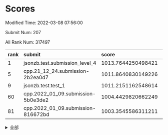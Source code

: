 # Scores

Modified Time: 2022-03-08 07:56:00

Submit Num: 207

All Rank Num: 317497

| rank |               submit               |       score        |       sigma        | pk_num |
| :--- | :--------------------------------- | :----------------- | :----------------- | :----- |
| 1    | jsonzb.test.submission_level_4     | 1013.7644250498421 | 0.8239410169837521 | 6133   |
| 5    | cpp.21_12_24.submission-2b2ea0d7   | 1011.8640830149226 | 0.796206996235407  | 6131   |
| 9    | jsonzb.test.test_1                 | 1011.2151162548614 | 0.7755167031205759 | 6131   |
| 60   | cpp.2022_01_09.submission-5b0e3de2 | 1004.4429820662249 | 0.7093284719099548 | 6133   |
| 81   | cpp.2022_01_09.submission-816672bd | 1003.3545586311211 | 0.7193005843381871 | 6134   |


<details>
<summary>全部</summary>

| rank |                 submit                 |       score        |       sigma        | pk_num |
| :--- | :------------------------------------- | :----------------- | :----------------- | :----- |
| 1    | jsonzb.test.submission_level_4         | 1013.7644250498421 | 0.8239410169837521 | 6133   |
| 2    | gobigger.level_3.submission_level_3_11 | 1012.7005284408524 | 0.7745316925932314 | 6137   |
| 3    | gobigger.level_3.submission_level_3_38 | 1012.0792358624954 | 0.7773078436328427 | 6140   |
| 4    | gobigger.level_3.submission_level_3_6  | 1011.969071843484  | 0.7828074463661361 | 6136   |
| 5    | cpp.21_12_24.submission-2b2ea0d7       | 1011.8640830149226 | 0.796206996235407  | 6131   |
| 6    | gobigger.level_3.submission_level_3_19 | 1011.567916301005  | 0.751540194554373  | 6139   |
| 7    | gobigger.level_3.submission_level_3_14 | 1011.3774787462893 | 0.7749254014105333 | 6136   |
| 8    | gobigger.level_3.submission_level_3_13 | 1011.3058696924219 | 0.7763573571320194 | 6135   |
| 9    | jsonzb.test.test_1                     | 1011.2151162548614 | 0.7755167031205759 | 6131   |
| 10   | gobigger.level_3.submission_level_3_39 | 1011.1771393288091 | 0.7599391048606678 | 6135   |
| 11   | gobigger.level_3.submission_level_3_10 | 1011.0975887617234 | 0.7641859302068561 | 6138   |
| 12   | gobigger.level_3.submission_level_3_43 | 1011.0179375043688 | 0.7687499334035042 | 6134   |
| 13   | gobigger.level_3.submission_level_3_17 | 1010.9724966354238 | 0.770980244064366  | 6135   |
| 14   | gobigger.level_3.submission_level_3_46 | 1010.9708286421522 | 0.7772220131275682 | 6142   |
| 15   | gobigger.level_3.submission_level_3_27 | 1010.9576888848803 | 0.7810901041146227 | 6136   |
| 16   | gobigger.level_3.submission_level_3_48 | 1010.6810165779973 | 0.7716882554639796 | 6139   |
| 17   | gobigger.level_3.submission_level_3_7  | 1010.5182681927276 | 0.7749383906015196 | 6135   |
| 18   | gobigger.level_3.submission_level_3_0  | 1010.5075605860151 | 0.7407190354863975 | 6130   |
| 19   | gobigger.level_3.submission_level_3_41 | 1010.3512039744846 | 0.7616133427880406 | 6137   |
| 20   | gobigger.level_3.submission_level_3_47 | 1010.3008649186451 | 0.7565946008814911 | 6135   |
| 21   | gobigger.level_3.submission_level_3_5  | 1010.2537511427565 | 0.7740729506925398 | 6127   |
| 22   | gobigger.level_3.submission_level_3_18 | 1010.2021933894404 | 0.7724803707088472 | 6134   |
| 23   | gobigger.level_3.submission_level_3_23 | 1010.1402825991977 | 0.7637167916327754 | 6136   |
| 24   | gobigger.level_3.submission_level_3_33 | 1009.9906026584151 | 0.7508991280053839 | 6137   |
| 25   | gobigger.level_3.submission_level_3_8  | 1009.967627399031  | 0.7685247356115853 | 6137   |
| 26   | gobigger.level_3.submission_level_3_3  | 1009.8823575776245 | 0.7653424078820462 | 6137   |
| 27   | gobigger.level_3.submission_level_3_25 | 1009.8338725793424 | 0.7415384441066036 | 6138   |
| 28   | gobigger.level_3.submission_level_3_32 | 1009.7403858720797 | 0.7525559374303347 | 6133   |
| 29   | gobigger.level_3.submission_level_3_26 | 1009.7315837073256 | 0.7501506371363046 | 6134   |
| 30   | gobigger.level_3.submission_level_3_4  | 1009.6695253301351 | 0.7621479245286702 | 6135   |
| 31   | gobigger.level_3.submission_level_3_15 | 1009.6091305026633 | 0.7672502960542881 | 6137   |
| 32   | gobigger.level_3.submission_level_3_22 | 1009.5762918888978 | 0.7503388933493716 | 6138   |
| 33   | gobigger.level_3.submission_level_3_37 | 1009.5700032348304 | 0.7480180311853103 | 6135   |
| 34   | gobigger.level_3.submission_level_3_21 | 1009.4976751710425 | 0.750300254472919  | 6134   |
| 35   | gobigger.level_3.submission_level_3_45 | 1009.4770947862178 | 0.7481637922030486 | 6135   |
| 36   | gobigger.level_3.submission_level_3_2  | 1009.4394665389945 | 0.7336449054761635 | 6136   |
| 37   | gobigger.level_3.submission_level_3_31 | 1009.4219388524712 | 0.7530213939740611 | 6134   |
| 38   | gobigger.level_3.submission_level_3_28 | 1009.3299160900141 | 0.7733370118676475 | 6134   |
| 39   | gobigger.level_3.submission_level_3_44 | 1009.2784346741613 | 0.7719119194953595 | 6133   |
| 40   | gobigger.level_3.submission_level_3_20 | 1009.1852168474265 | 0.7684370501989005 | 6134   |
| 41   | gobigger.level_3.submission_level_3_30 | 1009.1695200926154 | 0.7533301184209013 | 6134   |
| 42   | gobigger.level_3.submission_level_3_35 | 1008.9672784170472 | 0.744642970465622  | 6132   |
| 43   | gobigger.level_3.submission_level_3_9  | 1008.8086579841873 | 0.7755454671819803 | 6141   |
| 44   | gobigger.level_3.submission_level_3_49 | 1008.7550845306718 | 0.7402967638637576 | 6137   |
| 45   | gobigger.level_3.submission_level_3_16 | 1008.7336613002104 | 0.7470669420200812 | 6137   |
| 46   | gobigger.level_3.submission_level_3_40 | 1008.6357938237242 | 0.7509627016100895 | 6139   |
| 47   | gobigger.level_3.submission_level_3_12 | 1008.5721851325851 | 0.7300279442655959 | 6130   |
| 48   | gobigger.level_3.submission_level_3_36 | 1008.5528371469424 | 0.7576120108131109 | 6134   |
| 49   | gobigger.level_3.submission_level_3_29 | 1008.4641185864145 | 0.7344483301811495 | 6141   |
| 50   | gobigger.level_3.submission_level_3_24 | 1008.4560051251739 | 0.7431455285449577 | 6136   |
| 51   | gobigger.level_3.submission_level_3_1  | 1008.3386324033104 | 0.7662562634689662 | 6133   |
| 52   | gobigger.level_3.submission_level_3_42 | 1008.1998230052366 | 0.7500394807761275 | 6133   |
| 53   | gobigger.level_3.submission_level_3_34 | 1007.8868075621739 | 0.7464917897519353 | 6135   |
| 54   | gobigger.level_1.submission_level_1_17 | 1005.0110930806927 | 0.7475121628925282 | 6137   |
| 55   | gobigger.level_1.submission_level_1_46 | 1004.9624276910787 | 0.7333699149630896 | 6137   |
| 56   | gobigger.level_1.submission_level_1_5  | 1004.8128963030242 | 0.7214089915525669 | 6139   |
| 57   | gobigger.level_1.submission_level_1_26 | 1004.6804029407677 | 0.7248472920992756 | 6133   |
| 58   | gobigger.level_1.submission_level_1_22 | 1004.5933964038214 | 0.7110198849813536 | 6136   |
| 59   | gobigger.level_1.submission_level_1_24 | 1004.5836432557893 | 0.7259217430004008 | 6131   |
| 60   | cpp.2022_01_09.submission-5b0e3de2     | 1004.4429820662249 | 0.7093284719099548 | 6133   |
| 61   | gobigger.level_1.submission_level_1_23 | 1004.2676504798319 | 0.7186260439356886 | 6137   |
| 62   | gobigger.level_1.submission_level_1_41 | 1004.2420465535656 | 0.702017373007712  | 6133   |
| 63   | gobigger.level_1.submission_level_1_33 | 1004.2310588508734 | 0.7229779161134906 | 6133   |
| 64   | gobigger.level_1.submission_level_1_6  | 1004.2286810408941 | 0.7126005096255849 | 6129   |
| 65   | gobigger.level_1.submission_level_1_16 | 1004.1275591580091 | 0.7149004869613568 | 6140   |
| 66   | gobigger.level_1.submission_level_1_40 | 1003.9714102320041 | 0.7275077463361316 | 6135   |
| 67   | gobigger.level_1.submission_level_1_32 | 1003.9553271314849 | 0.7228532483719974 | 6134   |
| 68   | gobigger.level_1.submission_level_1_48 | 1003.9471886076685 | 0.7232663615159705 | 6136   |
| 69   | gobigger.level_1.submission_level_1_34 | 1003.9004536027112 | 0.7120513875681125 | 6135   |
| 70   | gobigger.level_1.submission_level_1_0  | 1003.8386086037931 | 0.7131610160705507 | 6131   |
| 71   | gobigger.level_1.submission_level_1_45 | 1003.8370956545442 | 0.7241489761694271 | 6135   |
| 72   | gobigger.level_1.submission_level_1_42 | 1003.7449150167627 | 0.7205402514372758 | 6135   |
| 73   | gobigger.level_1.submission_level_1_29 | 1003.7353993616969 | 0.7104467758944321 | 6139   |
| 74   | gobigger.level_1.submission_level_1_21 | 1003.6135638645169 | 0.7113109048566543 | 6135   |
| 75   | gobigger.level_1.submission_level_1_7  | 1003.519728938922  | 0.7213557060745747 | 6138   |
| 76   | gobigger.level_1.submission_level_1_4  | 1003.5048845412796 | 0.7176324413102603 | 6139   |
| 77   | gobigger.level_1.submission_level_1_47 | 1003.4475890437355 | 0.7221479351680147 | 6139   |
| 78   | gobigger.level_1.submission_level_1_49 | 1003.4385756272202 | 0.7142458889723631 | 6135   |
| 79   | gobigger.level_1.submission_level_1_37 | 1003.4230285222843 | 0.7055781774502727 | 6129   |
| 80   | gobigger.level_1.submission_level_1_1  | 1003.4159826252514 | 0.7219489091555301 | 6134   |
| 81   | cpp.2022_01_09.submission-816672bd     | 1003.3545586311211 | 0.7193005843381871 | 6134   |
| 82   | gobigger.level_1.submission_level_1_3  | 1003.3168070580343 | 0.7146193324103669 | 6134   |
| 83   | gobigger.level_1.submission_level_1_28 | 1003.3100859147296 | 0.7084665199176517 | 6138   |
| 84   | gobigger.level_1.submission_level_1_38 | 1003.3086691863543 | 0.712399589807705  | 6135   |
| 85   | gobigger.level_1.submission_level_1_25 | 1003.1724278059123 | 0.723429205926234  | 6129   |
| 86   | gobigger.level_1.submission_level_1_39 | 1003.1723956220997 | 0.7108251534047283 | 6137   |
| 87   | gobigger.level_1.submission_level_1_9  | 1003.1241882297044 | 0.7176764609677933 | 6137   |
| 88   | gobigger.level_1.submission_level_1_44 | 1003.1097444642415 | 0.7280641445044236 | 6135   |
| 89   | gobigger.level_1.submission_level_1_11 | 1003.0949783458839 | 0.7133890635685333 | 6135   |
| 90   | gobigger.level_1.submission_level_1_12 | 1003.0308755056875 | 0.731737206857274  | 6135   |
| 91   | gobigger.level_1.submission_level_1_18 | 1002.9238908340685 | 0.7144761649998236 | 6137   |
| 92   | gobigger.level_1.submission_level_1_19 | 1002.9180634091963 | 0.708102732734758  | 6135   |
| 93   | gobigger.level_1.submission_level_1_14 | 1002.8717010461779 | 0.7087274869312238 | 6140   |
| 94   | gobigger.level_1.submission_level_1_10 | 1002.8645145171022 | 0.711573336655561  | 6138   |
| 95   | gobigger.level_1.submission_level_1_13 | 1002.8087434413444 | 0.7055351261966449 | 6141   |
| 96   | gobigger.level_1.submission_level_1_15 | 1002.7954295992764 | 0.7038978455798584 | 6136   |
| 97   | gobigger.level_1.submission_level_1_31 | 1002.6451879338003 | 0.7021875190910977 | 6137   |
| 98   | gobigger.level_1.submission_level_1_2  | 1002.5441615413223 | 0.7170937277149428 | 6137   |
| 99   | gobigger.level_1.submission_level_1_35 | 1002.495568953014  | 0.7074767520883544 | 6136   |
| 100  | gobigger.level_1.submission_level_1_43 | 1002.193662978553  | 0.7027000309194021 | 6138   |
| 101  | gobigger.level_1.submission_level_1_8  | 1002.1379832512808 | 0.7183071336784171 | 6134   |
| 102  | gobigger.level_1.submission_level_1_27 | 1002.1255610605751 | 0.7116832481595412 | 6141   |
| 103  | gobigger.level_1.submission_level_1_30 | 1002.1129775022531 | 0.7098370761485967 | 6131   |
| 104  | gobigger.level_1.submission_level_1_36 | 1001.843741305077  | 0.7209312400119168 | 6130   |
| 105  | gobigger.level_1.submission_level_1_20 | 1001.7974667389705 | 0.7194605977547829 | 6139   |
| 106  | gobigger.random.submission_random_10   | 997.1915662687359  | 0.7107107707265674 | 6140   |
| 107  | gobigger.random.submission_random_34   | 997.1667135286673  | 0.7133312889207265 | 6139   |
| 108  | gobigger.random.submission_random_0    | 997.1087888760411  | 0.6946350306784503 | 6134   |
| 109  | gobigger.random.submission_random_28   | 997.0787515862196  | 0.7010146438061566 | 6137   |
| 110  | gobigger.random.submission_random_11   | 996.8490550390044  | 0.712639133675173  | 6138   |
| 111  | gobigger.random.submission_random_36   | 996.83639605206    | 0.7057050378598959 | 6137   |
| 112  | gobigger.random.submission_random_45   | 996.8191864994842  | 0.7061970460963597 | 6130   |
| 113  | gobigger.random.submission_random_37   | 996.7850635661551  | 0.7101322697948157 | 6134   |
| 114  | gobigger.random.submission_random_32   | 996.7543302916561  | 0.7124641178622719 | 6135   |
| 115  | gobigger.random.submission_random_13   | 996.7434802992336  | 0.71890979188078   | 6135   |
| 116  | gobigger.random.submission_random_23   | 996.7189630247794  | 0.7068210953980111 | 6135   |
| 117  | gobigger.random.submission_random_41   | 996.704573326998   | 0.7205445950479159 | 6139   |
| 118  | gobigger.random.submission_random_8    | 996.6423987880331  | 0.7256830751387466 | 6135   |
| 119  | gobigger.random.submission_random_20   | 996.5859438874429  | 0.7057549449373063 | 6132   |
| 120  | gobigger.random.submission_random_46   | 996.5167741757176  | 0.721376878667287  | 6134   |
| 121  | gobigger.random.submission_random_42   | 996.5143744905216  | 0.706108213679945  | 6131   |
| 122  | gobigger.random.submission_random_1    | 996.4367531285828  | 0.6962129215144677 | 6135   |
| 123  | gobigger.random.submission_random_22   | 996.4045669381587  | 0.699791976931836  | 6136   |
| 124  | gobigger.random.submission_random_18   | 996.3456046418943  | 0.71455638166191   | 6136   |
| 125  | gobigger.random.submission_random_40   | 996.3448380459691  | 0.7145986654271723 | 6137   |
| 126  | gobigger.random.submission_random_26   | 996.3051920075733  | 0.7190756874539946 | 6131   |
| 127  | gobigger.random.submission_random_25   | 996.2970465095884  | 0.7215376536797498 | 6136   |
| 128  | gobigger.random.submission_random_30   | 996.2728649904711  | 0.7226073650815509 | 6128   |
| 129  | gobigger.random.submission_random_17   | 996.2694656515564  | 0.7087344581012209 | 6131   |
| 130  | gobigger.random.submission_random_2    | 996.231517763357   | 0.7175570871252539 | 6134   |
| 131  | gobigger.random.submission_random_12   | 996.2157930994452  | 0.7115156549278999 | 6135   |
| 132  | gobigger.random.submission_random_6    | 996.2136245755995  | 0.7104820751738448 | 6133   |
| 133  | gobigger.random.submission_random_29   | 996.1644598853457  | 0.7054856866223271 | 6137   |
| 134  | gobigger.random.submission_random_16   | 996.0700792914723  | 0.7129444451424869 | 6138   |
| 135  | gobigger.random.submission_random_5    | 995.957632534211   | 0.7219400682303732 | 6135   |
| 136  | gobigger.random.submission_random_21   | 995.8754863948383  | 0.7204342773120419 | 6138   |
| 137  | gobigger.random.submission_random_48   | 995.6627468199599  | 0.7087672258928973 | 6131   |
| 138  | gobigger.random.submission_random_33   | 995.6167738440181  | 0.7035622201338987 | 6134   |
| 139  | gobigger.random.submission_random_7    | 995.5693636374326  | 0.7131376000717762 | 6133   |
| 140  | gobigger.random.submission_random_38   | 995.5429402816582  | 0.720346553055598  | 6129   |
| 141  | gobigger.random.submission_random_47   | 995.4929808878233  | 0.7147439894644695 | 6133   |
| 142  | gobigger.random.submission_random_19   | 995.4578059378088  | 0.7026190949084954 | 6135   |
| 143  | gobigger.random.submission_random_4    | 995.4421373799114  | 0.7152097098932321 | 6137   |
| 144  | gobigger.random.submission_random_14   | 995.4269815738799  | 0.7022385508740118 | 6137   |
| 145  | gobigger.random.submission_random_27   | 995.2834553885256  | 0.7291083653870271 | 6138   |
| 146  | gobigger.random.submission_random_31   | 995.2638379190857  | 0.6992930063575116 | 6132   |
| 147  | gobigger.random.submission_random_3    | 995.2475284611421  | 0.7208568531658751 | 6133   |
| 148  | gobigger.random.submission_random_43   | 995.2294274441913  | 0.7152911516078049 | 6135   |
| 149  | gobigger.random.submission_random_24   | 995.1918151494027  | 0.7115825508294273 | 6128   |
| 150  | gobigger.random.submission_random_15   | 995.0720001924238  | 0.7038377150624628 | 6136   |
| 151  | gobigger.random.submission_random_9    | 995.0007290440136  | 0.718541947251638  | 6136   |
| 152  | gobigger.random.submission_random_44   | 995.0006704766464  | 0.7172449164645841 | 6138   |
| 153  | gobigger.random.submission_random_39   | 994.9821317578642  | 0.7132960393046462 | 6139   |
| 154  | gobigger.random.submission_random_49   | 994.8401558661396  | 0.7240726359238319 | 6137   |
| 155  | gobigger.random.submission_random_35   | 994.2027384411447  | 0.7345223100937355 | 6134   |
| 156  | gobigger.level_2.submission_level_2_18 | 994.0598146976363  | 0.7354267664896806 | 6133   |
| 157  | gobigger.level_2.submission_level_2_10 | 994.0037470872915  | 0.7196919602372208 | 6137   |
| 158  | gobigger.level_2.submission_level_2_4  | 993.4656162080835  | 0.7411840612556818 | 6129   |
| 159  | gobigger.level_2.submission_level_2_21 | 993.3499774305562  | 0.7334017490592022 | 6135   |
| 160  | gobigger.level_2.submission_level_2_12 | 993.3252054641124  | 0.7431917438644732 | 6134   |
| 161  | gobigger.level_2.submission_level_2_33 | 993.2868400896137  | 0.7355534407214104 | 6133   |
| 162  | gobigger.level_2.submission_level_2_48 | 993.0583726466989  | 0.7422713219534265 | 6140   |
| 163  | gobigger.level_2.submission_level_2_30 | 993.053301305126   | 0.742405474752654  | 6136   |
| 164  | gobigger.level_2.submission_level_2_35 | 992.9339314494897  | 0.7675774841610431 | 6137   |
| 165  | gobigger.level_2.submission_level_2_3  | 992.9116177780921  | 0.7380445991811999 | 6136   |
| 166  | gobigger.level_2.submission_level_2_15 | 992.82236821325    | 0.7595836369016833 | 6129   |
| 167  | gobigger.level_2.submission_level_2_37 | 992.8077354600146  | 0.7331017246437038 | 6133   |
| 168  | gobigger.level_2.submission_level_2_46 | 992.7898870731369  | 0.7466248892406225 | 6135   |
| 169  | gobigger.level_2.submission_level_2_7  | 992.7693909499893  | 0.735856446199342  | 6136   |
| 170  | gobigger.level_2.submission_level_2_2  | 992.7220809759493  | 0.7559065765735782 | 6130   |
| 171  | gobigger.level_2.submission_level_2_27 | 992.6986175083083  | 0.7288393173392805 | 6133   |
| 172  | gobigger.level_2.submission_level_2_14 | 992.6679294271843  | 0.7455892577362092 | 6130   |
| 173  | gobigger.level_2.submission_level_2_25 | 992.5995770724002  | 0.7521553097490762 | 6140   |
| 174  | gobigger.level_2.submission_level_2_47 | 992.5713568959656  | 0.7601087308077854 | 6135   |
| 175  | gobigger.level_2.submission_level_2_32 | 992.5552122390737  | 0.740553987995025  | 6133   |
| 176  | gobigger.level_2.submission_level_2_31 | 992.4877098882686  | 0.748111245243847  | 6137   |
| 177  | gobigger.level_2.submission_level_2_43 | 992.443378004103   | 0.7365421391536672 | 6132   |
| 178  | gobigger.level_2.submission_level_2_5  | 992.3767826973384  | 0.7384407534490167 | 6131   |
| 179  | gobigger.level_2.submission_level_2_19 | 992.318848631678   | 0.7373970904120573 | 6134   |
| 180  | gobigger.level_2.submission_level_2_28 | 992.2097841896937  | 0.7394595905356525 | 6137   |
| 181  | gobigger.level_2.submission_level_2_45 | 992.0648361119326  | 0.7636610466005639 | 6133   |
| 182  | gobigger.level_2.submission_level_2_42 | 992.0540568458448  | 0.7498559236218238 | 6141   |
| 183  | gobigger.level_2.submission_level_2_13 | 992.0039076690781  | 0.7319187981645067 | 6136   |
| 184  | gobigger.level_2.submission_level_2_41 | 991.9795172887184  | 0.7526012073867477 | 6134   |
| 185  | gobigger.level_2.submission_level_2_39 | 991.9453213654739  | 0.7407102291707507 | 6134   |
| 186  | gobigger.level_2.submission_level_2_0  | 991.9243762210891  | 0.7565717434979818 | 6136   |
| 187  | gobigger.level_2.submission_level_2_44 | 991.9158976786845  | 0.7546091726288024 | 6138   |
| 188  | gobigger.level_2.submission_level_2_9  | 991.9006977332983  | 0.7301632570889031 | 6141   |
| 189  | gobigger.level_2.submission_level_2_26 | 991.8521182901342  | 0.7412228925671354 | 6135   |
| 190  | gobigger.level_2.submission_level_2_29 | 991.8341510646778  | 0.7362354715566259 | 6139   |
| 191  | gobigger.level_2.submission_level_2_49 | 991.7493780805252  | 0.7451723170175889 | 6136   |
| 192  | gobigger.level_2.submission_level_2_36 | 991.6254073820638  | 0.7630636374865631 | 6133   |
| 193  | gobigger.level_2.submission_level_2_17 | 991.4693518841409  | 0.7465532893230369 | 6137   |
| 194  | gobigger.level_2.submission_level_2_23 | 991.2806303253278  | 0.7573566918578536 | 6134   |
| 195  | gobigger.level_2.submission_level_2_22 | 991.2783594662724  | 0.7461433946881434 | 6136   |
| 196  | gobigger.level_2.submission_level_2_34 | 990.7945397403843  | 0.7657526410563706 | 6141   |
| 197  | gobigger.level_2.submission_level_2_38 | 990.7382215906242  | 0.7645245453554614 | 6138   |
| 198  | gobigger.level_2.submission_level_2_16 | 990.6550658105122  | 0.7481860600480925 | 6131   |
| 199  | gobigger.level_2.submission_level_2_11 | 990.6158791800617  | 0.7600772135813441 | 6138   |
| 200  | gobigger.level_2.submission_level_2_1  | 990.6124189899201  | 0.7569667552077168 | 6141   |
| 201  | gobigger.level_2.submission_level_2_8  | 990.5914060319166  | 0.75850206107196   | 6135   |
| 202  | gobigger.level_2.submission_level_2_40 | 990.1921771288996  | 0.7859648568847606 | 6136   |
| 203  | gobigger.level_2.submission_level_2_24 | 989.8935203420912  | 0.762897866708465  | 6133   |
| 204  | gobigger.level_2.submission_level_2_6  | 989.8471276238304  | 0.7828069267491694 | 6134   |
| 205  | gobigger.level_2.submission_level_2_20 | 989.6389006176079  | 0.7749160241926265 | 6139   |
| 206  | gobigger.none.submission_none_1        | 977.5183264670594  | 1.2641202027169822 | 6131   |
| 207  | gobigger.none.submission_none_0        | 976.7510622576953  | 1.4423617580043262 | 6136   |

</details>